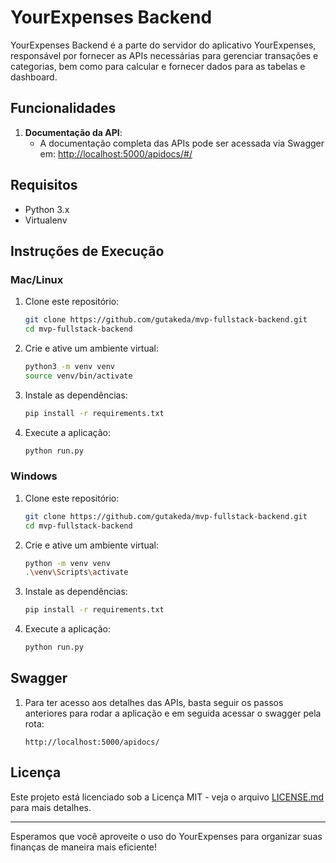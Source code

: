 # YourExpenses Backend

YourExpenses Backend é a parte do servidor do aplicativo YourExpenses, responsável por fornecer as APIs necessárias para gerenciar transações e categorias, bem como para calcular e fornecer dados para as tabelas e dashboard.

## Funcionalidades

1. **Documentação da API**:
   - A documentação completa das APIs pode ser acessada via Swagger em: [http://localhost:5000/apidocs/#/](http://localhost:5000/apidocs/#/)

## Requisitos

- Python 3.x
- Virtualenv

## Instruções de Execução

### Mac/Linux

1. Clone este repositório:

   ```bash
   git clone https://github.com/gutakeda/mvp-fullstack-backend.git
   cd mvp-fullstack-backend
   ```

2. Crie e ative um ambiente virtual:

   ```bash
   python3 -m venv venv
   source venv/bin/activate
   ```

3. Instale as dependências:

   ```bash
   pip install -r requirements.txt
   ```

4. Execute a aplicação:
   ```bash
   python run.py
   ```

### Windows

1. Clone este repositório:

   ```bash
   git clone https://github.com/gutakeda/mvp-fullstack-backend.git
   cd mvp-fullstack-backend
   ```

2. Crie e ative um ambiente virtual:

   ```bash
   python -m venv venv
   .\venv\Scripts\activate
   ```

3. Instale as dependências:

   ```bash
   pip install -r requirements.txt
   ```

4. Execute a aplicação:
   ```bash
   python run.py
   ```

## Swagger

1. Para ter acesso aos detalhes das APIs, basta seguir os passos anteriores para rodar a aplicação e em seguida acessar o swagger pela rota:
   ```
   http://localhost:5000/apidocs/
   ```


## Licença

Este projeto está licenciado sob a Licença MIT - veja o arquivo [LICENSE.md](LICENSE.md) para mais detalhes.

---

Esperamos que você aproveite o uso do YourExpenses para organizar suas finanças de maneira mais eficiente!

